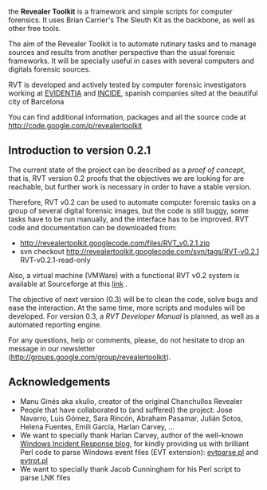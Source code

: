 the **Revealer Toolkit** is a framework and simple scripts for computer forensics. It uses Brian Carrier's The Sleuth Kit as the backbone, as well as other free tools.

The aim of the Revealer Toolkit is to automate rutinary tasks and to manage sources and results from another perspective than the usual forensic frameworks. It will be specially useful in cases with several computers and digitals forensic sources.

RVT is developed and actively tested by computer forensic investigators working at [EVIDENTIA](http://www.evidentia.biz)  and [INCIDE](http://www.incide.es), spanish companies sited at the beautiful city of Barcelona

You can find additional information, packages and all the source code at http://code.google.com/p/revealertoolkit


## Introduction to version 0.2.1 ##

The current state of the project can be described as a _proof of concept_, that is, RVT version 0.2 proofs that the objectives we are looking for are reachable, but further work is necessary in order to have a stable version.

Therefore, RVT v0.2 can be used to automate computer forensic tasks on a group of several digital forensic images, but the code is still buggy, some tasks have to be run manually, and the interface has to be improved. RVT code and documentation can be downloaded from:

  * http://revealertoolkit.googlecode.com/files/RVT_v0.2.1.zip
  * svn checkout http://revealertoolkit.googlecode.com/svn/tags/RVT-v0.2.1 RVT-v0.2.1-read-only

Also, a virtual machine (VMWare) with a functional RVT v0.2 system is available at Sourceforge at this [link](https://sourceforge.net/projects/revealertoolkit/files/revealertoolkit/v0.2/RVT-v0.2.tar.gz/download) .

The objective of next version (0.3) will be to clean the code, solve bugs and ease the interaction. At the same time, more scripts and modules will be developed. For version 0.3, a _RVT Developer Manual_ is planned, as well as a automated reporting engine.

For any questions, help or comments, please, do not hesitate to drop an message in our newsletter (http://groups.google.com/group/revealertoolkit).

## Acknowledgements ##

  * Manu Ginés aka xkulio, creator of the original Chanchullos Revealer
  * People that have collaborated to (and suffered) the project:  Jose Navarro, Luis Gómez, Sara Rincón, Abraham Pasamar, Julián Sotos, Helena Fuentes, Emili García, Harlan Carvey, ...
  * We want to specially thank Harlan Carvey, author of the well-known [Windows Incident Response blog](http://windowsir.blogspot.com), for kindly providing us with brilliant Perl code to parse Windows event files (EVT extension):   [evtparse.pl](http://code.google.com/p/revealertoolkit/source/browse/trunk/tools/evtparse.pl) and [evtrpt.pl](http://code.google.com/p/revealertoolkit/source/browse/trunk/tools/evtrpt.pl)
  * We want to specially thank Jacob Cunningham for his Perl script to parse LNK files